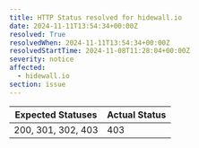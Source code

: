 ```yaml
---
title: HTTP Status resolved for hidewall.io
date: 2024-11-11T13:54:34+00:00Z
resolved: True
resolvedWhen: 2024-11-11T13:54:34+00:00Z
resolvedStartTime: 2024-11-08T11:28:04+00:00Z
severity: notice
affected:
  - hidewall.io
section: issue
---
```


| Expected Statuses | Actual Status  |
|-------------------|----------------|
| 200, 301, 302, 403 | 403 |
